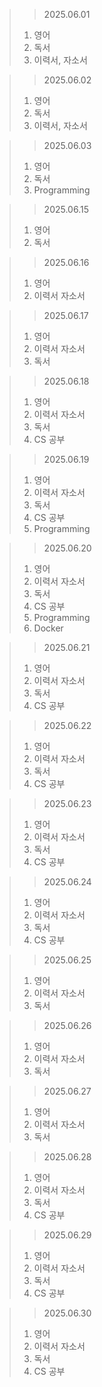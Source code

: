 > > 2025.06.01
> 1. 영어
> 2. 독서
> 3. 이력서, 자소서

> > 2025.06.02
> 1. 영어
> 2. 독서
> 3. 이력서, 자소서

> > 2025.06.03
> 1. 영어
> 2. 독서
> 3. Programming


> > 2025.06.15
> 1. 영어
> 2. 독서

> > 2025.06.16
> 1. 영어
> 2. 이력서 자소서

> > 2025.06.17
> 1. 영어
> 2. 이력서 자소서
> 3. 독서

> > 2025.06.18
> 1. 영어
> 2. 이력서 자소서
> 3. 독서
> 4. CS 공부


> > 2025.06.19
> 1. 영어
> 2. 이력서 자소서
> 3. 독서
> 4. CS 공부
> 5. Programming

> > 2025.06.20
> 1. 영어
> 2. 이력서 자소서
> 3. 독서
> 4. CS 공부
> 5. Programming
> 6. Docker

> > 2025.06.21
> 1. 영어
> 2. 이력서 자소서
> 3. 독서
> 4. CS 공부

> > 2025.06.22
> 1. 영어
> 2. 이력서 자소서
> 3. 독서
> 4. CS 공부

> > 2025.06.23
> 1. 영어
> 2. 이력서 자소서
> 3. 독서
> 4. CS 공부

> > 2025.06.24
> 1. 영어
> 2. 이력서 자소서
> 3. 독서
> 4. CS 공부

> > 2025.06.25
> 1. 영어
> 2. 이력서 자소서
> 3. 독서

> > 2025.06.26
> 1. 영어
> 2. 이력서 자소서
> 3. 독서

> > 2025.06.27
> 1. 영어
> 2. 이력서 자소서
> 3. 독서

> > 2025.06.28
> 1. 영어
> 2. 이력서 자소서
> 3. 독서
> 4. CS 공부

> > 2025.06.29
> 1. 영어
> 2. 이력서 자소서
> 3. 독서
> 4. CS 공부

> > 2025.06.30
> 1. 영어
> 2. 이력서 자소서
> 3. 독서
> 4. CS 공부
